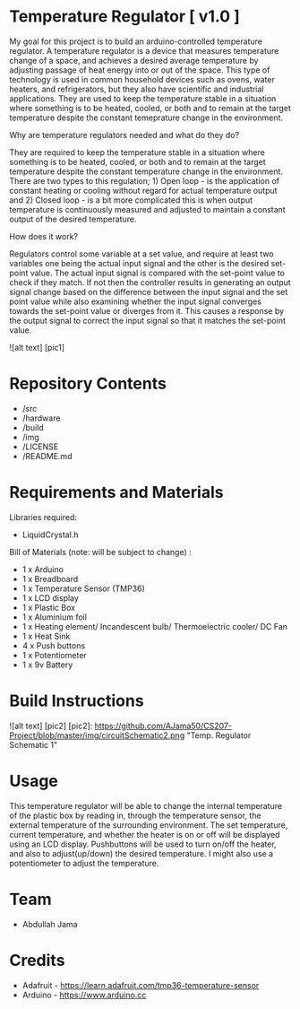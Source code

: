 # Temperature Regulator [ v1.0 ]



My goal for this project is to build an arduino-controlled temperature regulator. A temperature regulator is a device that measures temperature change of a space, and achieves a desired average temperature by adjusting passage of heat energy into or out of the space. This type of technology is used in common household devices such as ovens, water heaters, and refrigerators, but they also have scientific and industrial applications. They are used to keep the temperature stable in a situation where something is to be heated, cooled, or both and to remain at the target temperature despite the constant temeprature change in the environment.

Why are temperature regulators needed and what do they do? 

They are required to keep the temperature stable in a situation where something is to be heated, cooled, or both and to remain at the target temperature despite the constant temperature change in the environment. There are two types to this regulation; 1) Open loop - is the application of constant heating or cooling without regard for actual temperature output and 2) Closed loop - is a bit more complicated this is when output temperature is continuously measured and adjusted to maintain a constant output of the desired temperature.

How does it work?

Regulators control some variable at a set value, and require at least two variables one being the actual input signal and the other is the desired set-point value. The actual input signal is compared with the set-point value to check if they match. If not then the controller results in generating an output signal change based on the difference between the input signal and the set point value while also examining whether the input signal converges towards the set-point value or diverges from it. This causes a response by the output signal to correct the input signal so that it matches the set-point value.

![alt text] [pic1]


# Repository Contents

* /src
* /hardware
* /build
* /img
* /LICENSE
* /README.md

# Requirements and Materials

Libraries required:

* LiquidCrystal.h

Bill of Materials (note: will be subject to change) :

* 1 x Arduino
* 1 x Breadboard
* 1 x Temperature Sensor (TMP36)
* 1 x LCD display
* 1 x Plastic Box 
* 1 x Aluminium foil
* 1 x Heating element/ Incandescent bulb/ Thermoelectric cooler/ DC Fan
* 1 x Heat Sink
* 4 x Push buttons
* 1 x Potentiometer
* 1 x 9v Battery

# Build Instructions

![alt text] [pic2]
[pic2]: https://github.com/AJama50/CS207-Project/blob/master/img/circuitSchematic2.png "Temp. Regulator Schematic 1"

# Usage

This temperature regulator will be able to change the internal temperature of the plastic box by reading in, through the temperature sensor, the external temperature of the surrounding environment. The set temperature, current temperature, and whether the heater is on or off will be displayed using an LCD display. Pushbuttons will be used to turn on/off the heater, and also to adjust(up/down) the desired temperature. I might also use a potentiometer to adjust the temperature.

# Team

* Abdullah Jama

# Credits

* Adafruit - https://learn.adafruit.com/tmp36-temperature-sensor
* Arduino - https://www.arduino.cc
